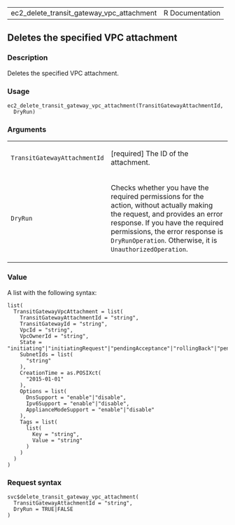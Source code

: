 <table style="width: 100%;">
<tbody>
<tr class="odd">
<td>ec2_delete_transit_gateway_vpc_attachment</td>
<td style="text-align: right;">R Documentation</td>
</tr>
</tbody>
</table>

## Deletes the specified VPC attachment

### Description

Deletes the specified VPC attachment.

### Usage

    ec2_delete_transit_gateway_vpc_attachment(TransitGatewayAttachmentId,
      DryRun)

### Arguments

<table>
<colgroup>
<col style="width: 35%" />
<col style="width: 65%" />
</colgroup>
<tbody>
<tr class="odd">
<td><code
id="ec2_delete_transit_gateway_vpc_attachment_:_TransitGatewayAttachmentId">TransitGatewayAttachmentId</code></td>
<td><p>[required] The ID of the attachment.</p></td>
</tr>
<tr class="even">
<td><code
id="ec2_delete_transit_gateway_vpc_attachment_:_DryRun">DryRun</code></td>
<td><p>Checks whether you have the required permissions for the action,
without actually making the request, and provides an error response. If
you have the required permissions, the error response is
<code>DryRunOperation</code>. Otherwise, it is
<code>UnauthorizedOperation</code>.</p></td>
</tr>
</tbody>
</table>

### Value

A list with the following syntax:

    list(
      TransitGatewayVpcAttachment = list(
        TransitGatewayAttachmentId = "string",
        TransitGatewayId = "string",
        VpcId = "string",
        VpcOwnerId = "string",
        State = "initiating"|"initiatingRequest"|"pendingAcceptance"|"rollingBack"|"pending"|"available"|"modifying"|"deleting"|"deleted"|"failed"|"rejected"|"rejecting"|"failing",
        SubnetIds = list(
          "string"
        ),
        CreationTime = as.POSIXct(
          "2015-01-01"
        ),
        Options = list(
          DnsSupport = "enable"|"disable",
          Ipv6Support = "enable"|"disable",
          ApplianceModeSupport = "enable"|"disable"
        ),
        Tags = list(
          list(
            Key = "string",
            Value = "string"
          )
        )
      )
    )

### Request syntax

    svc$delete_transit_gateway_vpc_attachment(
      TransitGatewayAttachmentId = "string",
      DryRun = TRUE|FALSE
    )
